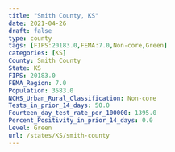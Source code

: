 ```yaml
---
title: "Smith County, KS"
date: 2021-04-26
draft: false
type: county
tags: [FIPS:20183.0,FEMA:7.0,Non-core,Green]
categories: [KS]
County: Smith County
State: KS
FIPS: 20183.0
FEMA_Region: 7.0
Population: 3583.0
NCHS_Urban_Rural_Classification: Non-core
Tests_in_prior_14_days: 50.0
Fourteen_day_test_rate_per_100000: 1395.0
Percent_Positivity_in_prior_14_days: 0.0
Level: Green
url: /states/KS/smith-county
---
```



